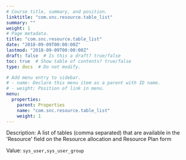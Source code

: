 ```yaml
---
# Course title, summary, and position.
linktitle: "com.snc.resource.table_list"
summary: ""
weight: 1
# Page metadata.
title: "com.snc.resource.table_list"
date: "2018-09-09T00:00:00Z"
lastmod: "2018-09-09T00:00:00Z"
draft: false  # Is this a draft? true/false
toc: true  # Show table of contents? true/false
type: docs  # Do not modify.

# Add menu entry to sidebar.
# - name: Declare this menu item as a parent with ID name.
# - weight: Position of link in menu.
menu:
  properties:
    parent: Properties
    name: "com.snc.resource.table_list"
    weight: 1
---
```


Description: A list of tables (comma separated) that are available in the 'Resource' field on the Resource allocation and Resource Plan form


Value: `sys_user,sys_user_group`